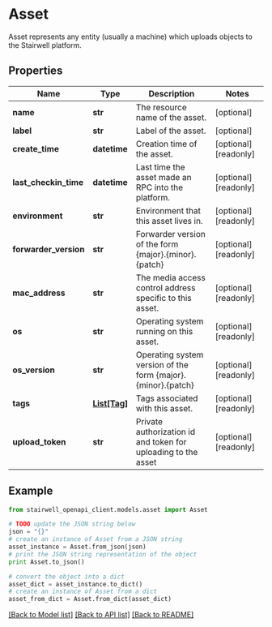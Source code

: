 # Asset

Asset represents any entity (usually a machine) which uploads objects to the Stairwell platform.

## Properties
Name | Type | Description | Notes
------------ | ------------- | ------------- | -------------
**name** | **str** | The resource name of the asset. | [optional] 
**label** | **str** | Label of the asset. | [optional] 
**create_time** | **datetime** | Creation time of the asset. | [optional] [readonly] 
**last_checkin_time** | **datetime** | Last time the asset made an RPC into the platform. | [optional] [readonly] 
**environment** | **str** | Environment that this asset lives in. | [optional] [readonly] 
**forwarder_version** | **str** | Forwarder version of the form {major}.{minor}.{patch} | [optional] [readonly] 
**mac_address** | **str** | The media access control address specific to this asset. | [optional] [readonly] 
**os** | **str** | Operating system running on this asset. | [optional] [readonly] 
**os_version** | **str** | Operating system version of the form {major}.{minor}.{patch} | [optional] [readonly] 
**tags** | [**List[Tag]**](Tag.md) | Tags associated with this asset. | [optional] [readonly] 
**upload_token** | **str** | Private authorization id and token for uploading to the asset | [optional] [readonly] 

## Example

```python
from stairwell_openapi_client.models.asset import Asset

# TODO update the JSON string below
json = "{}"
# create an instance of Asset from a JSON string
asset_instance = Asset.from_json(json)
# print the JSON string representation of the object
print Asset.to_json()

# convert the object into a dict
asset_dict = asset_instance.to_dict()
# create an instance of Asset from a dict
asset_from_dict = Asset.from_dict(asset_dict)
```
[[Back to Model list]](../README.md#documentation-for-models) [[Back to API list]](../README.md#documentation-for-api-endpoints) [[Back to README]](../README.md)



